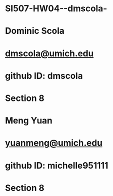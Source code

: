 # SI507-HW04--dmscola-

# Dominic Scola
# dmscola@umich.edu
# github ID: dmscola
# Section 8

# Meng Yuan
# yuanmeng@umich.edu
# github ID: michelle951111
# Section 8
